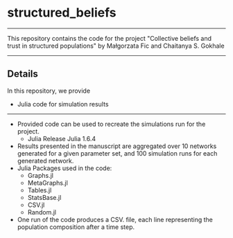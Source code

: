 # structured_beliefs

---
This repository contains the code for the project "Collective beliefs and trust in structured populations" by
Małgorzata Fic and Chaitanya S. Gokhale

---

## Details

In this repository, we provide 

- Julia code for simulation results

----

- Provided code can be used to recreate the simulations run for the project. 
  - Julia Release Julia 1.6.4
- Results presented in the manuscript are aggregated over 10 networks generated for a given parameter set, and 100 simulation runs for each generated network.
- Julia Packages used in the code:
  -  Graphs.jl
  -  MetaGraphs.jl
  -  Tables.jl
  -  StatsBase.jl
  -  CSV.jl
  -  Random.jl
- One run of the code produces a CSV. file, each line representing the population composition after a time step.
